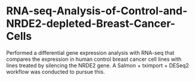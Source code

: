 # RNA-seq-Analysis-of-Control-and-NRDE2-depleted-Breast-Cancer-Cells
Performed a differential gene expression analysis with RNA-seq that compares the expression in human control breast cancer cell lines with lines treated by silencing the NRDE2 gene. A Salmon + tximport + DESeq2 workflow was conducted to pursue this.
